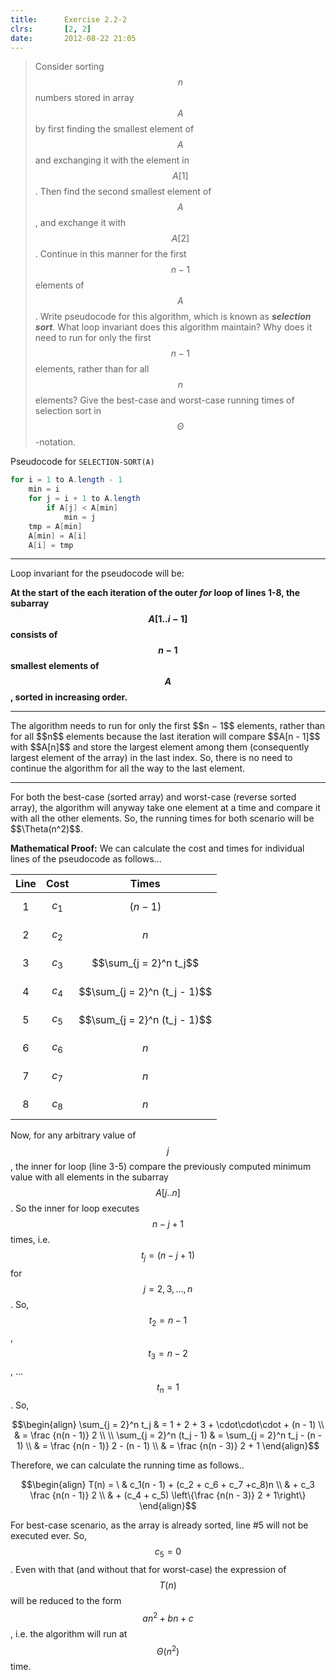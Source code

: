 ```yaml
---
title:      Exercise 2.2-2
clrs:       [2, 2]
date:       2012-08-22 21:05
---
```


>Consider sorting $$n$$ numbers stored in array $$A$$ by first finding the smallest element of $$A$$ and exchanging it with the element in $$A[1]$$. Then find the second smallest element of $$A$$, and exchange it with $$A[2]$$. Continue in this manner for the first $$n−1$$ elements of $$A$$. Write pseudocode for this algorithm, which is known as ***selection sort***. What loop invariant does this algorithm maintain? Why does it need to run for only the first $$n − 1$$ elements, rather than for all $$n$$ elements? Give the best-case and worst-case running times of selection sort in $$\Theta$$-notation.

Pseudocode for `SELECTION-SORT(A)`

```java
for i = 1 to A.length - 1
    min = i
    for j = i + 1 to A.length
        if A[j] < A[min]
            min = j
    tmp = A[min]
    A[min] = A[i]
    A[i] = tmp
```

<hr/>
Loop invariant for the pseudocode will be:

**At the start of the each iteration of the outer *for* loop of lines 1-8, the subarray $$A[1..i − 1]$$ consists of $$n - 1$$ smallest elements of $$A$$, sorted in increasing order.**

<hr/>
The algorithm needs to run for only the first $$n − 1$$ elements, rather than for all $$n$$ elements because the last iteration will compare $$A[n - 1]$$ with $$A[n]$$ and store the largest element among them (consequently largest element of the array) in the last index. So, there is no need to continue the algorithm for all the way to the last element.

<hr/>
For both the best-case (sorted array) and worst-case (reverse sorted array), the algorithm will anyway take one element at a time and compare it with all the other elements. So, the running times for both scenario will be $$\Theta(n^2)$$.

**Mathematical Proof:**
We can calculate the cost and times for individual lines of the pseudocode as follows...

Line | Cost    | Times
:---:|:-------:|---------
1    | $$c_1$$ | $$(n - 1)$$
2    | $$c_2$$ | $$n$$
3    | $$c_3$$ | $$\sum_{j = 2}^n t_j$$
4    | $$c_4$$ | $$\sum_{j = 2}^n (t_j - 1)$$
5    | $$c_5$$ | $$\sum_{j = 2}^n (t_j - 1)$$
6    | $$c_6$$ | $$n$$
7    | $$c_7$$ | $$n$$
8    | $$c_8$$ | $$n$$

Now, for any arbitrary value of $$j$$, the inner for loop (line 3-5) compare the previously computed minimum value with all elements in the subarray $$A[j..n]$$. So the inner for loop executes $$n - j + 1$$ times, i.e. $$t_j = (n - j + 1)$$ for $$j = 2, 3, ..., n$$. So, $$t_2 = n - 1$$, $$t_3 = n - 2$$, ... $$t_n = 1$$. So, 

$$\begin{align}
\sum_{j = 2}^n t_j & = 1 + 2 + 3 + \cdot\cdot\cdot + (n - 1) \\
& = \frac {n(n - 1)} 2
\\
\\
\sum_{j = 2}^n (t_j - 1) & = \sum_{j = 2}^n t_j - (n - 1) \\
& = \frac {n(n - 1)} 2 - (n - 1) \\
& = \frac {n(n - 3)} 2 + 1
\end{align}$$

Therefore, we can calculate the running time as follows..

$$\begin{align}
T(n) = \ & c_1(n - 1) + (c_2 + c_6 + c_7 +c_8)n \\
& + c_3 \frac {n(n - 1)} 2 \\
& + (c_4 + c_5) \left\{\frac {n(n - 3)} 2 + 1\right\}
\end{align}$$

For best-case scenario, as the array is already sorted, line #5 will not be executed ever. So, $$c_5 = 0$$. Even with that (and without that for worst-case) the expression of $$T(n)$$ will be reduced to the form $$an^2 + bn + c$$, i.e. the algorithm will run at $$\Theta(n^2)$$ time.